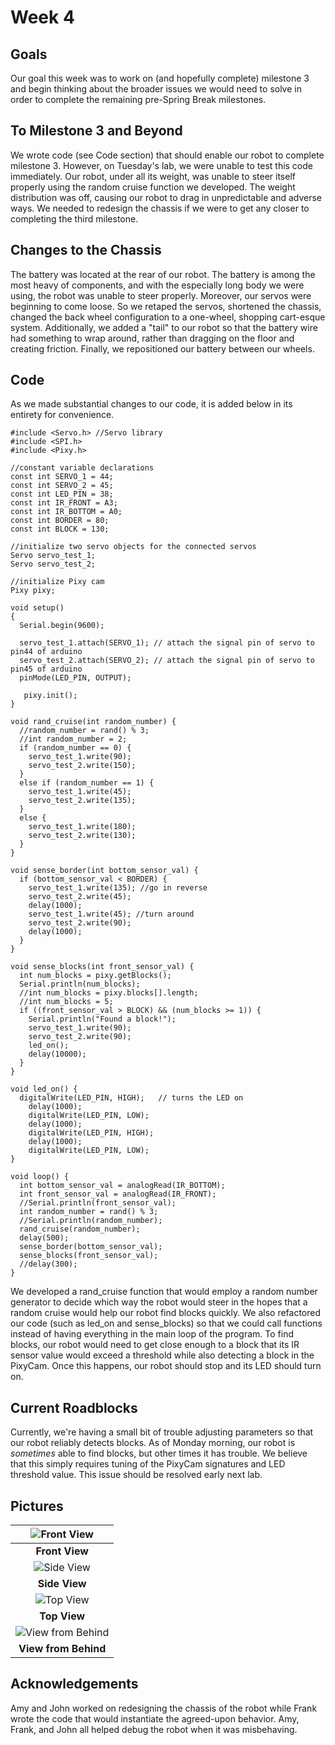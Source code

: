 # Week 4

## Goals
Our goal this week was to work on (and hopefully complete) milestone 3 and begin thinking about the broader issues we would need to solve in order to complete the remaining pre-Spring Break milestones.

## To Milestone 3 and Beyond
We wrote code (see Code section) that should enable our robot to complete milestone 3. However, on Tuesday's lab, we were unable to test this code immediately. Our robot, under all its weight, was unable to steer itself properly using the random cruise function we developed. The weight distribution was off, causing our robot to drag in unpredictable and adverse ways. We needed to redesign the chassis if we were to get any closer to completing the third milestone.

## Changes to the Chassis
The battery was located at the rear of our robot. The battery is among the most heavy of components, and with the especially long body we were using, the robot was unable to steer properly. Moreover, our servos were beginning to come loose. So we retaped the servos, shortened the chassis, changed the back wheel configuration to a one-wheel, shopping cart-esque system. Additionally, we added a "tail" to our robot so that the battery wire had something to wrap around, rather than dragging on the floor and creating friction. Finally, we repositioned our battery between our wheels.


## Code
As we made substantial changes to our code, it is added below in its entirety for convenience. 

```{c}
#include <Servo.h> //Servo library
#include <SPI.h>
#include <Pixy.h>

//constant variable declarations
const int SERVO_1 = 44;
const int SERVO_2 = 45;
const int LED_PIN = 38;
const int IR_FRONT = A3;
const int IR_BOTTOM = A0;
const int BORDER = 80;
const int BLOCK = 130;

//initialize two servo objects for the connected servos
Servo servo_test_1;
Servo servo_test_2;

//initialize Pixy cam
Pixy pixy;

void setup()
{
  Serial.begin(9600);

  servo_test_1.attach(SERVO_1); // attach the signal pin of servo to pin44 of arduino
  servo_test_2.attach(SERVO_2); // attach the signal pin of servo to pin45 of arduino
  pinMode(LED_PIN, OUTPUT);

   pixy.init();
}

void rand_cruise(int random_number) {
  //random_number = rand() % 3;
  //int random_number = 2;
  if (random_number == 0) {
    servo_test_1.write(90);
    servo_test_2.write(150);
  }
  else if (random_number == 1) {
    servo_test_1.write(45);
    servo_test_2.write(135);
  }
  else {
    servo_test_1.write(180);
    servo_test_2.write(130);
  }
}

void sense_border(int bottom_sensor_val) {
  if (bottom_sensor_val < BORDER) {
    servo_test_1.write(135); //go in reverse
    servo_test_2.write(45);
    delay(1000);
    servo_test_1.write(45); //turn around
    servo_test_2.write(90);
    delay(1000);
  }
}

void sense_blocks(int front_sensor_val) {
  int num_blocks = pixy.getBlocks();
  Serial.println(num_blocks);
  //int num_blocks = pixy.blocks[].length;
  //int num_blocks = 5;
  if ((front_sensor_val > BLOCK) && (num_blocks >= 1)) {
    Serial.println("Found a block!");
    servo_test_1.write(90);
    servo_test_2.write(90);
    led_on();
    delay(10000);
  }
}

void led_on() {
  digitalWrite(LED_PIN, HIGH);   // turns the LED on
    delay(1000);
    digitalWrite(LED_PIN, LOW);
    delay(1000);
    digitalWrite(LED_PIN, HIGH);
    delay(1000);
    digitalWrite(LED_PIN, LOW);
}

void loop() {
  int bottom_sensor_val = analogRead(IR_BOTTOM);
  int front_sensor_val = analogRead(IR_FRONT);
  //Serial.println(front_sensor_val);
  int random_number = rand() % 3;
  //Serial.println(random_number);
  rand_cruise(random_number);
  delay(500);
  sense_border(bottom_sensor_val);
  sense_blocks(front_sensor_val);
  //delay(300);
}
```
We developed a rand_cruise function that would employ a random number generator to decide which way the robot would steer in the hopes that a random cruise would help our robot find blocks quickly. We also refactored our code (such as led_on and sense_blocks) so that we could call functions instead of having everything in the main loop of the program. To find blocks, our robot would need to get close enough to a block that its IR sensor value would exceed a threshold while also detecting a block in the PixyCam. Once this happens, our robot should stop and its LED should turn on.


## Current Roadblocks

Currently, we're having a small bit of trouble adjusting parameters so that our robot reliably detects blocks. As of Monday morning, our robot is *sometimes* able to find blocks, but other times it has trouble. We believe that this simply requires tuning of the PixyCam signatures and LED threshold value. This issue should be resolved early next lab.

## Pictures
|![Front View](images/week_4/Front_View.JPG)
|:--:|
| **Front View** |
|![Side View](images/week_4/Side_View.JPG)
|**Side View**|
|![Top View](images/week_4/Top_View.JPG)
|**Top View**|
|![View from Behind](images/week_4/View_from_Behind.JPG)
|**View from Behind**|

## Acknowledgements 
Amy and John worked on redesigning the chassis of the robot while Frank wrote the code that would instantiate the agreed-upon behavior. Amy, Frank, and John all helped debug the robot when it was misbehaving. 
